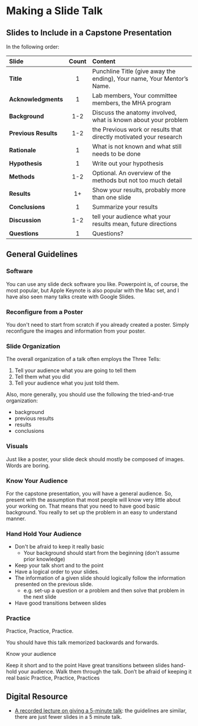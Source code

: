 # Making a Slide Talk

## Slides to Include in a Capstone Presentation

In the following order:

| Slide | Count | Content |
| :----------- | :--:| :----------- |
| **Title** | 1 |Punchline Title (give away the ending), Your name, Your Mentor’s Name. |
| **Acknowledgments** | 1 | Lab members, Your committee members, the MHA program |
| **Background** | 1-2 | Discuss the anatomy involved, what is known about your problem |
| **Previous Results** | 1-2 | the Previous work or results that directly motivated your research |
| **Rationale** | 1 | What is not known and what still needs to be done |
| **Hypothesis** | 1 |  Write out your hypothesis |
| **Methods** | 1-2 | Optional. An overview of the methods but not too much detail |
| **Results** | 1+ |Show your results, probably more than one slide |
| **Conclusions**   | 1 | Summarize your results |
| **Discussion** | 1-2 | tell your audience what your results mean, future directions |
| **Questions** | 1 | Questions? |

## General Guidelines

### Software

You can use any slide deck software you like. Powerpoint is, of course, the most popular, but Apple Keynote is also popular with the Mac set, and I have also seen many talks create with Google Slides.

### Reconfigure from a Poster

You don't need to start from scratch if you already created a poster. Simply reconfigure the images and information from your poster.

### Slide Organization

The overall organization of a talk often employs the Three Tells:

1. Tell your audience what you are going to tell them
2. Tell them what you did
3. Tell your audience what you just told them.

Also, more generally, you should use the following the tried-and-true organization:

- background
- previous results
- results
- conclusions

### Visuals

Just like a poster, your slide deck should mostly be composed of images. Words are boring.

### Know Your Audience

For the capstone presentation, you will have a general audience. So, present with the assumption that most people will know very little about your working on. That means that you need to have good basic background. You really to set up the problem in an easy to understand manner.

### Hand Hold Your Audience

* Don't be afraid to keep it really basic
  * Your background should start from the beginning (don't assume prior knowledge)
* Keep your talk short and to the point
* Have a logical order to your slides.
* The information of a given slide should logically follow the information presented on the previous slide.
  * e.g. set-up a question or a problem and then solve that problem in the next slide
* Have good transitions between slides
  
### Practice

Practice, Practice, Practice.

You should have this talk memorized backwards and forwards.

Know your audience

Keep it short and to the point
Have great transitions between slides
hand-hold your audience. Walk them through the talk. Don’t be afraid of keeping it real basic
Practice, Practice, Practices

## Digital Resource

- [A recorded lecture on giving a 5-minute talk](https://ucdenver.hosted.panopto.com/Panopto/Pages/Viewer.aspx?id=84315fd0-c18b-4104-a428-aeb30164386f): the guidelines are similar, there are just fewer slides in a 5 minute talk.
